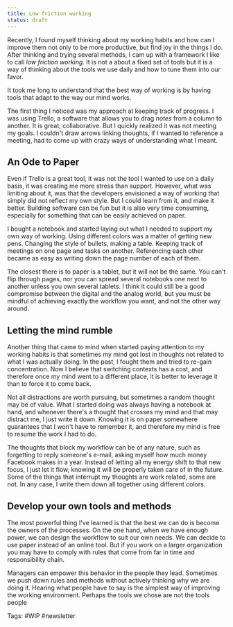 ```yaml
---
title: Low friction working
status: draft
---
```

Recently, I found myself thinking about my working habits and how can I improve them not only to be more productive, but find joy in the things I do. After thinking and trying several methods, I cam up with a framework I like to call *low friction working*. It is not a about a fixed set of tools but it is a way of thinking about the tools we use daily and how to tune them into our favor. 

It took me long to understand that the best way of working is by having tools that adapt to the way our mind works. 

The first thing I noticed was my approach at keeping track of progress. I was using Trello, a software that allows you to drag *notes* from a column to another. It is great, collaborative. But I quickly realized it was not meeting my goals. I couldn't draw arrows linking thoughts, if I wanted to reference a meeting, had to come up with crazy ways of understanding what I meant. 

## An Ode to Paper
Even if Trello is a great tool, it was not the tool I wanted to use on a daily basis, it was creating me more stress than support. However, what was limiting about it, was that the developers envisioned a way of working that simply did not reflect my own style. But I could learn from it, and make it better. Building software can be fun but it is also very time consuming, especially for something that can be easily achieved on paper. 

I bought a notebook and started laying out what I needed to support my own way of working. Using different colors was a matter of getting new pens. Changing the style of bullets, making a table. Keeping track of meetings on one page and tasks on another. Referencing each other became as easy as writing down the page number of each of them. 

The closest there is to paper is a tablet, but it will not be the same. You can't flip through pages, nor you can spread several notebooks one next to another unless you own several tablets. I think it could still be a good compromise between the digital and the analog world, but you must be mindful of achieving exactly the workflow you want, and not the other way around. 

## Letting the mind rumble
Another thing that came to mind when started paying attention to my working habits is that sometimes my mind got lost in thoughts not related to what I was actually doing. In the past, I fought them and tried to re-gain concentration. Now I believe that switching contexts has a cost, and therefore once my mind went to a different place, it is better to leverage it than to force it to come back. 

Not all distractions are worth pursuing, but sometimes a random thought may be of value. What I started doing was always having a notebook at hand, and whenever there's a thought that crosses my mind and that may distract me, I just write it down. Knowing it is on paper somewhere guarantees that I won't have to remember it, and therefore my mind is free to resume the work I had to do. 

The thoughts that block my workflow can be of any nature, such as forgetting to reply someone's e-mail, asking myself how much money Facebook makes in a year. Instead of letting all my energy shift to that new focus, I just let it flow, knowing it will be properly taken care of in the future. Some of the things that interrupt my thoughts are work related, some are not. In any case, I write them down all together using different colors. 

## Develop your own tools and methods
The most powerful thing I've learned is that the best we can do is become the owners of the processes. On the one hand, when we have enough power, we can design the workflow to suit our own needs. We can decide to use paper instead of an online tool. But if you work on a larger organization you may have to comply with rules that come from far in time and responsibility chain. 

Managers can empower this behavior in the people they lead. Sometimes we push down rules and methods without actively thinking why we are doing it. Hearing what people have to say is the simplest way of improving the working environment. Perhaps the tools we chose are not the tools people 

Tags: #WIP #newsletter 
